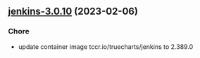 

## [jenkins-3.0.10](https://github.com/truecharts/charts/compare/jenkins-3.0.9...jenkins-3.0.10) (2023-02-06)

### Chore

- update container image tccr.io/truecharts/jenkins to 2.389.0
  
  